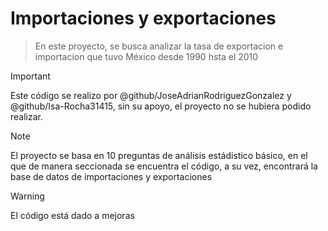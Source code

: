 # Importaciones y exportaciones

>En este proyecto, se busca analizar la tasa de exportacion e importacion que tuvo México desde 1990 hsta el 2010


>[!IMPORTANT]
>Este código se realizo por @github/JoseAdrianRodriguezGonzalez y @github/Isa-Rocha31415, sin su apoyo, el proyecto no se hubiera podido realizar.

>[!NOTE]
>El proyecto se basa en 10 preguntas de análisis estádistico básico, en el que de manera seccionada se encuentra el código, a su vez, encontrará la base de datos de importaciones y exportaciones

>[!WARNING]
>El código está dado a mejoras
